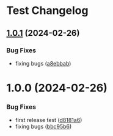 # Test Changelog

## [1.0.1](https://github.com/sadok-f/test/compare/1.0.0...1.0.1) (2024-02-26)


### Bug Fixes

* fixing bugs ([a8ebbab](https://github.com/sadok-f/test/commit/a8ebbabf4a2f0c586370e6172ed2fbbecf7f3b5e))

# 1.0.0 (2024-02-26)


### Bug Fixes

* first release test ([d8181a6](https://github.com/sadok-f/test/commit/d8181a6fecf43b4afd1c5a8ac75d0e09408bc4e7))
* fixing bugs ([bbc95b6](https://github.com/sadok-f/test/commit/bbc95b6ad3a2038872505e2418f84f603f0c8e5b))
